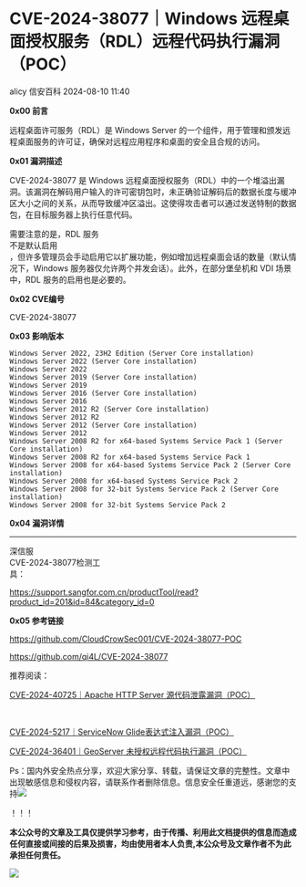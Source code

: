 #  CVE-2024-38077｜Windows 远程桌面授权服务（RDL）远程代码执行漏洞（POC）   
alicy  信安百科   2024-08-10 11:40  
  
**0x00 前言**  
  
  
远程桌面许可服务（RDL）是 Windows Server 的一个组件，用于管理和颁发远程桌面服务的许可证，确保对远程应用程序和桌面的安全且合规的访问。  
  
  
  
**0x01 漏洞描述**  
  
  
CVE-2024-38077 是 Windows 远程桌面授权服务（RDL）中的一个堆溢出漏洞。该漏洞在解码用户输入的许可密钥包时，未正确验证解码后的数据长度与缓冲区大小之间的关系，从而导致缓冲区溢出。这使得攻击者可以通过发送特制的数据包，在目标服务器上执行任意代码。  
  
  
需要注意的是，RDL 服务  
不是默认启用  
，但许多管理员会手动启用它以扩展功能，例如增加远程桌面会话的数量（默认情况下，Windows 服务器仅允许两个并发会话）。此外，在部分堡垒机和 VDI 场景中，RDL 服务的启用也是必要的。  
  
  
  
**0x02 CVE编号**  
  
  
CVE-2024-38077  
  
  
  
**0x03 影响版本**  
  
```
Windows Server 2022, 23H2 Edition (Server Core installation) 
Windows Server 2022 (Server Core installation) 
Windows Server 2022 
Windows Server 2019 (Server Core installation) 
Windows Server 2019 
Windows Server 2016 (Server Core installation) 
Windows Server 2016 
Windows Server 2012 R2 (Server Core installation) 
Windows Server 2012 R2 
Windows Server 2012 (Server Core installation) 
Windows Server 2012 
Windows Server 2008 R2 for x64-based Systems Service Pack 1 (Server Core installation) 
Windows Server 2008 R2 for x64-based Systems Service Pack 1 
Windows Server 2008 for x64-based Systems Service Pack 2 (Server Core installation) 
Windows Server 2008 for x64-based Systems Service Pack 2 
Windows Server 2008 for 32-bit Systems Service Pack 2 (Server Core installation) 
Windows Server 2008 for 32-bit Systems Service Pack 2
```  
  
  
  
**0x04 漏洞详情**  
  
****  
深信服  
CVE-2024-38077检测工  
具：  
  
  
https://support.sangfor.com.cn/productTool/read?product_id=201&id=84&category_id=0  
  
  
  
  
  
**0x05 参考链接**  
  
  
https://github.com/CloudCrowSec001/CVE-2024-38077-POC  
  
  
https://github.com/qi4L/CVE-2024-38077  
  
  
  
  
推荐阅读：  
  
  
[CVE-2024-40725｜Apache HTTP Server 源代码泄露漏洞（POC）](http://mp.weixin.qq.com/s?__biz=Mzg2ODcxMjYzMA==&mid=2247485524&idx=1&sn=773266cbe2dc151da3831d9b0659cbc4&chksm=cea9618df9dee89b9473d7d77841db582aa984ec105014fcadc4ef597a75b9fd41a8dc1da626&scene=21#wechat_redirect)  
  
  
   
  
[CVE-2024-5217｜ServiceNow Glide表达式注入漏洞（POC）](http://mp.weixin.qq.com/s?__biz=Mzg2ODcxMjYzMA==&mid=2247485489&idx=1&sn=96c929c9c5908ddb52606ffb0666d81d&chksm=cea961e8f9dee8fef1c4f6cdf9d46dc5d161adaa3cd466da707495ef35664e1070fcc13a5dac&scene=21#wechat_redirect)  
  
  
  
[CVE-2024-36401｜GeoServer 未授权远程代码执行漏洞（POC）](http://mp.weixin.qq.com/s?__biz=Mzg2ODcxMjYzMA==&mid=2247485474&idx=1&sn=bae852b450ca3cdab72155ef5dd0f4ce&chksm=cea961fbf9dee8ed55aa4cda7c5d342d62f019da01dfa3ebb9f01bed1193a5a6f21d70a79166&scene=21#wechat_redirect)  
  
  
  
  
  
Ps：国内外安全热点分享，欢迎大家分享、转载，请保证文章的完整性。文章中出现敏感信息和侵权内容，请联系作者删除信息。信息安全任重道远，感谢您的支持![](https://mmbiz.qpic.cn/mmbiz_png/Whm7t4Je6urTIficI8UhQibwpYWx4ic7Bk40AJlXrgx3icofWCbd5cbJFheld132R8exvlHnicn0AUjHLmVok4wV9qA/640?wx_fmt=png&wxfrom=5&wx_lazy=1&wx_co=1 "")  
  
！！！  
  
  
**本公众号的文章及工具仅提供学习参考，由于传播、利用此文档提供的信息而造成任何直接或间接的后果及损害，均由使用者本人负责,本公众号及文章作者不为此承担任何责任。**  
  
![](https://mmbiz.qpic.cn/mmbiz_png/Whm7t4Je6uqQ24S6worK6npevNP8p1uPc9jQeMAib2iaibBnibOzFaIbD0KlvsEtUAmL3xdbJJnWk74Y1KfBcIazzw/640?wx_fmt=png "")  
  
  
